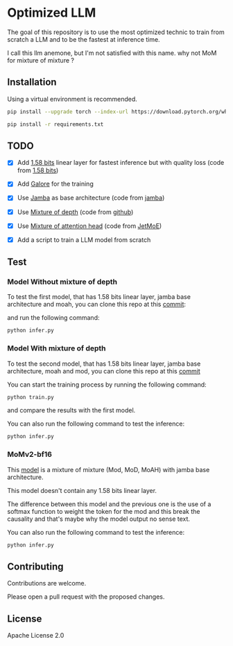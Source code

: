 # Optimized LLM

The goal of this repository is to use the most optimized technic to train from scratch a LLM and to be the fastest at inference time.

I call this llm anemone, but I'm not satisfied with this name.
why not MoM for mixture of mixture ?

## Installation

Using a virtual environment is recommended.


```bash
pip install --upgrade torch --index-url https://download.pytorch.org/whl/cu121 
```


```bash
pip install -r requirements.txt
```


## TODO

- [x] Add [1.58 bits](https://arxiv.org/abs/2402.17764) linear layer for fastest inference but with quality loss (code from [1.58 bits](https://github.com/kyegomez/BitNet))
- [x] Add [Galore](https://arxiv.org/abs/2403.03507) for the training
- [x] Use [Jamba](https://arxiv.org/abs/2403.19887) as base architecture (code from [jamba](https://huggingface.co/ai21labs/Jamba-v0.1))
- [x] Use [Mixture of depth](https://arxiv.org/abs/2404.02258)  (code from [github](https://github.com/sramshetty/mixture-of-depths))
- [x] Use [Mixture of attention head](https://arxiv.org/abs/2210.05144) (code from [JetMoE](https://github.com/myshell-ai/JetMoE))
- [x] Add a script to train a LLM model from scratch


## Test

### Model Without mixture of depth

To test the first model, that has 1.58 bits linear layer, jamba base architecture and moah, you can clone this repo at this [commit](https://github.com/ostix360/optimized-LLM/tree/8878e0f0bd764f85ce2ea56790a95f9837fb2fe4):


and run the following command:

```bash
python infer.py
```

### Model With mixture of depth

To test the second model, that has 1.58 bits linear layer, jamba base architecture, moah and mod, you can clone this repo at this [commit](https://github.com/ostix360/optimized-LLM/tree/7cc2e6f39b69864e0cc80ca8b767229c536e6793)

You can start the training process by running the following command:

```bash
python train.py
```

and compare the results with the first model.

You can also run the following command to test the inference:

```bash
python infer.py
```

### MoMv2-bf16 

This [model](https://huggingface.co/Ostixe360/MoMv2-bf16) is a mixture of mixture (Mod, MoD, MoAH) with jamba base architecture.

This model doesn't contain any 1.58 bits linear layer. 

The difference between this model and the previous one is the use of a softmax function to weight the token for the mod and this break the causality and that's maybe why the model output no sense text.

You can also run the following command to test the inference:

```bash
python infer.py
```

## Contributing

Contributions are welcome.

Please open a pull request with the proposed changes.

## License

Apache License 2.0
